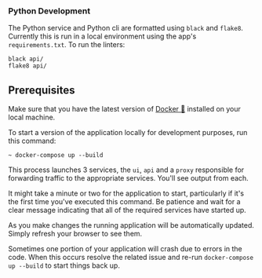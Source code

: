 ### Python Development

The Python service and Python cli are formatted using `black` and `flake8`. Currently this is run in a local environment
using the app's `requirements.txt`. To run the linters:

```
black api/
flake8 api/
```

## Prerequisites

Make sure that you have the latest version of [Docker 🐳](https://www.docker.com/get-started)
installed on your local machine.

To start a version of the application locally for development purposes, run
this command:

```
~ docker-compose up --build
```

This process launches 3 services, the `ui`, `api` and a `proxy` responsible
for forwarding traffic to the appropriate services. You'll see output
from each.

It might take a minute or two for the application to start, particularly
if it's the first time you've executed this command. Be patience and wait
for a clear message indicating that all of the required services have
started up.

As you make changes the running application will be automatically updated.
Simply refresh your browser to see them.

Sometimes one portion of your application will crash due to errors in the code.
When this occurs resolve the related issue and re-run `docker-compose up --build`
to start things back up.

